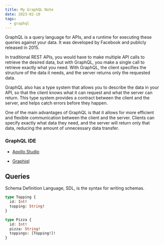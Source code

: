 ```yaml
---
title: My GraphQL Note
date: 2023-02-10
tags:
  - graphql
---
```


GraphQL is a query language for APIs, and a runtime for executing these queries against your data. It was developed by Facebook and publicly released in 2015.

In traditional REST APIs, you would have to make multiple API calls to retrieve the desired data, but with GraphQL, you make a single call to retrieve exactly what you need. With GraphQL, the client specifies the structure of the data it needs, and the server returns only the requested data.

GraphQL also has a type system that allows you to describe the data in your API, so that the client knows what it can request and what the server can return. This type system provides a contract between the client and the server, and helps catch errors before they happen.

One of the main advantages of GraphQL is that it allows for more efficient and flexible communication between the client and the server. Clients can specify exactly what data they need, and the server will return only that data, reducing the amount of unnecessary data transfer.

### GraphQL IDE

- [Apollo Studio](https://studio.apollographql.com) 

- [Graphiql](https://github.com/graphql/graphiql)

## Queries

Schema Definition Language, SDL, is the syntax for writing schemas.

```graphql
type Topping {
  id: Int!
  topping: String!
}

type Pizza {
  id: Int!
  pizza: String!
  toppings: [Topping!]!
}
```

